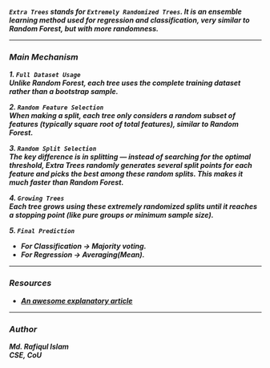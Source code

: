 ***`Extra Trees` stands for `Extremely Randomized Trees`. It is an ensemble learning method used for regression and classification, very similar to Random Forest, but with more randomness.***  

---
### ***Main Mechanism***
***1. `Full Dataset Usage`***  
       ***Unlike Random Forest, each tree uses the complete training dataset rather than a bootstrap sample.***  
       
***2. `Random Feature Selection`  
       When making a split, each tree only considers a random subset of features (typically square root of total features), similar to Random Forest.***  
       
***3. `Random Split Selection`  
The key difference is in splitting — instead of searching for the optimal threshold, Extra Trees randomly generates several split points for each feature and picks the best among these random splits. This makes it much faster than Random Forest.***  

***4. `Growing Trees`  
Each tree grows using these extremely randomized splits until it reaches a stopping point (like pure groups or minimum sample size).***  

***5. `Final Prediction`***  
- ***For Classification → Majority voting.***  
- ***For Regression → Averaging(Mean).***

---
### ***Resources***
- [***An awesome explanatory article***](https://medium.com/@samybaladram/extra-trees-explained-a-visual-guide-with-code-examples-4c2967cedc75)

---
### ***Author***
***Md. Rafiqul Islam***  
***CSE, CoU***

